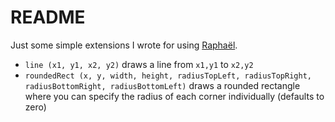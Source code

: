 # README #

Just some simple extensions I wrote for using [Raphaël](http://raphaeljs.com/). 

- `line (x1, y1, x2, y2)` draws a line from `x1,y1` to `x2,y2`
- `roundedRect (x, y, width, height, radiusTopLeft, radiusTopRight, radiusBottomRight, radiusBottomLeft)` draws a rounded rectangle where you can specify the radius of each corner individually (defaults to zero)
